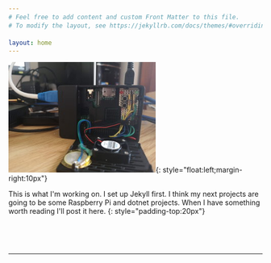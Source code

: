 ```yaml
---
# Feel free to add content and custom Front Matter to this file.
# To modify the layout, see https://jekyllrb.com/docs/themes/#overriding-theme-defaults

layout: home
---
```


![RPI LED Board](assets/images/Raspberrypi-led-board.jpg){: style="float:left;margin-right:10px"}

This is what I'm working on.
I set up Jekyll first. I think my next projects are going to be some Raspberry Pi and dotnet projects. When I have something worth reading I'll post it here.
{: style="padding-top:20px"}

&nbsp;
<div style="clear:both"></div>
<br/>
<hr/>
